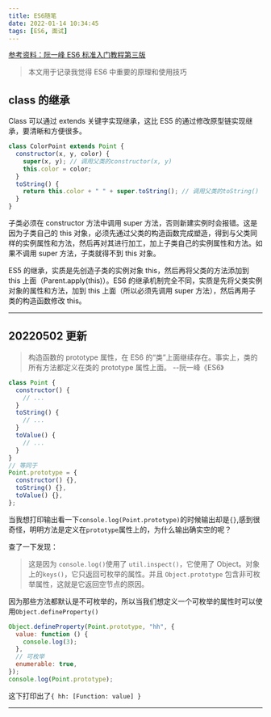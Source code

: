 ```yaml
---
title: ES6随笔
date: 2022-01-14 10:34:45
tags: [ES6, 面试]
---
```


[参考资料：阮一峰 ES6 标准入门教程第三版](https://www.bookstack.cn/read/es6-3rd/sidebar.md)

> 本文用于记录我觉得 ES6 中重要的原理和使用技巧

## class 的继承

Class 可以通过 extends 关键字实现继承，这比 ES5 的通过修改原型链实现继承，要清晰和方便很多。

```js
class ColorPoint extends Point {
  constructor(x, y, color) {
    super(x, y); // 调用父类的constructor(x, y)
    this.color = color;
  }
  toString() {
    return this.color + " " + super.toString(); // 调用父类的toString()
  }
}
```

子类必须在 constructor 方法中调用 super 方法，否则新建实例时会报错。这是因为子类自己的 this 对象，必须先通过父类的构造函数完成塑造，得到与父类同样的实例属性和方法，然后再对其进行加工，加上子类自己的实例属性和方法。如果不调用 super 方法，子类就得不到 this 对象。

ES5 的继承，实质是先创造子类的实例对象 this，然后再将父类的方法添加到 this 上面（Parent.apply(this)）。ES6 的继承机制完全不同，实质是先将父类实例对象的属性和方法，加到 this 上面（所以必须先调用 super 方法），然后再用子类的构造函数修改 this。

---

## 20220502 更新

> 构造函数的 prototype 属性，在 ES6 的“类”上面继续存在。事实上，类的所有方法都定义在类的 prototype 属性上面。 --阮一峰《ES6》

```js
class Point {
  constructor() {
    // ...
  }
  toString() {
    // ...
  }
  toValue() {
    // ...
  }
}
// 等同于
Point.prototype = {
  constructor() {},
  toString() {},
  toValue() {},
};
```

当我想打印输出看一下`console.log(Point.prototype)`的时候输出却是`{}`,感到很奇怪，明明方法是定义在`prototype`属性上的，为什么输出确实空的呢？

查了一下发现：

> 这是因为 `console.log()`使用了 `util.inspect()`，它使用了 Object。对象上的`keys()`，它只返回可枚举的属性。并且 `Object.prototype` 包含非可枚举属性，这就是它返回空节点的原因。

因为那些方法都默认是不可枚举的，所以当我们想定义一个可枚举的属性时可以使用`Object.defineProperty()`

```js
Object.defineProperty(Point.prototype, "hh", {
  value: function () {
    console.log(3);
  },
  // 可枚举
  enumerable: true,
});
console.log(Point.prototype);
```

这下打印出了`{ hh: [Function: value] }`

---
